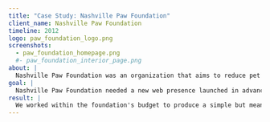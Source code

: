 ```yaml
---
title: "Case Study: Nashville Paw Foundation"
client_name: Nashville Paw Foundation
timeline: 2012
logo: paw_foundation_logo.png
screenshots:
  - paw_foundation_homepage.png
  #- paw_foundation_interior_page.png
about: |
  Nashville Paw Foundation was an organization that aims to reduce pet overpopulation through the funding of effective spay and neuter programs and to promote pet adoption and animal welfare through positive community education. It funds various spay and neuter programs in our community, from mobile spay days for low-income families to special clinics for feral cats, pit bulls and more.
goal: |
  Nashville Paw Foundation needed a new web presence launched in advance of a media campaign. They choose Sitemason and Eliza Brock Software to produce the new site.
result: |
  We worked within the foundation's budget to produce a simple but meaningful website, which we launched ahead of their media campaign.
---
```

